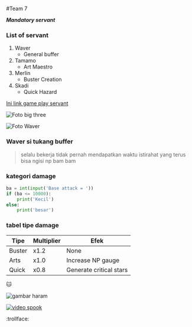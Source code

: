 #Team 7

__*Mandatory servant*__
### List of servant
1. Waver
    - General buffer
1. Tamamo
    - Art Maestro
1. Merlin
    - Buster Creation
1. Skadi
    - Quick Hazard

[Ini link game play servant](https://www.youtube.com/watch?v=_lFcL0L8-Is)

![Foto big three](https://images-cdn.9gag.com/photo/a5MZ1Nr_700b.jpg)

![Foto Waver](https://vignette.wikia.nocookie.net/fategrandorder/images/b/b3/Zhugeaf.png/revision/latest/scale-to-width-down/350?cb=20180428133031)

### Waver si tukang buffer
>selalu bekerja tidak pernah mendapatkan waktu istirahat yang terus bisa ngisi np bam bam

### kategori damage
```python
ba = int(input('Base attack = '))
if (ba <= 10000):
    print('Kecil')
else:
    print('besar')
```

### tabel tipe damage

Tipe | Multiplier | Efek
-----|------------|------
Buster | x1.2 | None
Arts | x1.0 | Increase NP gauge
Quick | x0.8 | Generate critical stars

:cat:

![gambar haram](https://i.kym-cdn.com/photos/images/newsfeed/000/897/576/ce1.jpg)

[![video spook](https://i.ytimg.com/vi/DJfg39WkMvE/hqdefault.jpg?sqp=-oaymwEZCNACELwBSFXyq4qpAwsIARUAAIhCGAFwAQ==&rs=AOn4CLBUuycfCODTJ_L0JdO6MiH-X4Pi2w)](https://www.youtube.com/watch?v=DJfg39WkMvE)

:trollface: